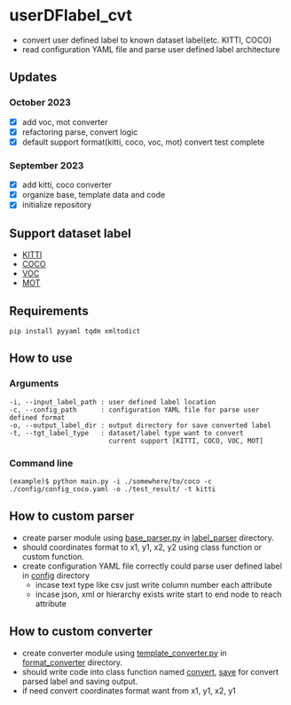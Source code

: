 # userDFlabel_cvt
- convert user defined label to known dataset label(etc. KITTI, COCO)
- read configuration YAML file and parse user defined label architecture

## Updates
### October 2023
- [x] add voc, mot converter
- [x] refactoring parse, convert logic
- [x] default support format(kitti, coco, voc, mot) convert test complete
### September 2023
- [x] add kitti, coco converter
- [x] organize base, template data and code
- [x] initialize repository

## Support dataset label
- [KITTI](https://www.cvlibs.net/datasets/kitti/eval_object.php?obj_benchmark=3d)
- [COCO](https://cocodataset.org/#download)
- [VOC](http://host.robots.ox.ac.uk/pascal/VOC/voc2012/index.html)
- [MOT](https://motchallenge.net/data/MOT17/)

## Requirements
```commandline
pip install pyyaml tqdm xmltodict
```

## How to use
### Arguments
```text
-i, --input_label_path : user defined label location
-c, --config_path      : configuration YAML file for parse user defined format
-o, --output_label_dir : output directory for save converted label
-t, --tgt_label_type   : dataset/label type want to convert
                         current support [KITTI, COCO, VOC, MOT]
```

### Command line
```commandline
(example)$ python main.py -i ./somewhere/to/coco -c ./config/config_coco.yaml -o ./test_result/ -t kitti 
```

## How to custom parser
- create parser module using [base_parser.py](./label_parser/base_parser.py) in [label_parser](./label_parser) directory.
- should coordinates format to x1, y1, x2, y2 using class function or custom function.
- create configuration YAML file correctly could parse user defined label in [config](./config) directory
  - incase text type like csv just write column number each attribute
  - incase json, xml or hierarchy exists write start to end node to reach attribute

## How to custom converter
- create converter module using [template_converter.py](./format_converter/template_converter.py) in [format_converter](./format_converter) directory.
- should write code into class function named [convert](./format_converter/template_converter.py#L11), [save](./format_converter/template_converter.py#L18) for convert parsed label and saving output.
- if need convert coordinates format want from x1, y1, x2, y1
